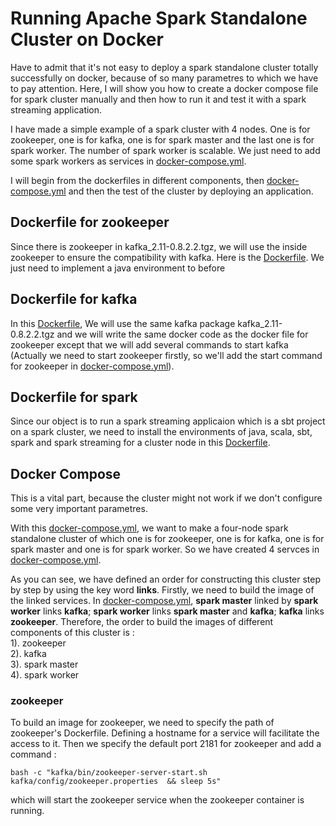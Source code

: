 # Running Apache Spark Standalone Cluster on Docker

Have to admit that it's not easy to deploy a spark standalone cluster totally successfully on docker, because of so many parametres to which we have to pay attention. Here, I will show you how to create a docker compose file for spark cluster manually and then how to run it and test it with a spark streaming application.

I have made a simple example of a spark cluster with 4 nodes. One is for zookeeper, one is for kafka, one is for spark master and the last one is for spark worker. The number of spark worker is scalable. We just need to add some spark workers as services in [docker-compose.yml](https://github.com/LI-Ke/standalone-spark-cluster-on-docker/blob/master/docker-compose.yml).

I will begin from the dockerfiles in different components, then [docker-compose.yml](https://github.com/LI-Ke/standalone-spark-cluster-on-docker/blob/master/docker-compose.yml) and then the test of the cluster by deploying an application.

## Dockerfile for zookeeper

Since there is zookeeper in kafka_2.11-0.8.2.2.tgz, we will use the inside zookeeper to ensure the compatibility with kafka. Here is the [Dockerfile](https://github.com/LI-Ke/standalone-spark-cluster-on-docker/blob/master/zookeeper/Dockerfile). We just need to implement a java environment to before 

## Dockerfile for kafka

In this [Dockerfile](https://github.com/LI-Ke/standalone-spark-cluster-on-docker/blob/master/kafka/Dockerfile), We will use the same kafka package kafka_2.11-0.8.2.2.tgz and we will write the same docker code as the docker file for zookeeper except that we will add several commands to start kafka (Actually we need to start zookeeper firstly, so we'll add the start command for zookeeper in [docker-compose.yml](https://github.com/LI-Ke/standalone-spark-cluster-on-docker/blob/master/docker-compose.yml)).

## Dockerfile for spark

Since our object is to run a spark streaming applicaion which is a sbt project on a spark cluster, we need to install the environments of java, scala, sbt, spark and spark streaming for a cluster node in this [Dockerfile](https://github.com/LI-Ke/standalone-spark-cluster-on-docker/blob/master/spark/Dockerfile).

## Docker Compose

This is a vital part, because the cluster might not work if we don't configure some very important parametres.

With this [docker-compose.yml](https://github.com/LI-Ke/standalone-spark-cluster-on-docker/blob/master/docker-compose.yml), we want to make a four-node spark standalone cluster of which one is for zookeeper, one is for kafka, one is for spark master and one is for spark worker. So we have created 4 servces in [docker-compose.yml](https://github.com/LI-Ke/standalone-spark-cluster-on-docker/blob/master/docker-compose.yml).

As you can see, we have defined an order for constructing this cluster step by step by using the key word <b>links</b>. Firstly, we need to build the image of the linked services. In [docker-compose.yml](https://github.com/LI-Ke/standalone-spark-cluster-on-docker/blob/master/docker-compose.yml), <b>spark master</b> linked by <b>spark worker</b> links <b>kafka</b>; <b>spark worker</b> links <b>spark master</b> and <b>kafka</b>; <b>kafka</b> links <b>zookeeper</b>. Therefore, the order to build the images of different components of this cluster is : <br/>1). zookeeper  <br/>2). kafka  <br/>3). spark master  <br/>4). spark worker

### zookeeper

To build an image for zookeeper, we need to specify the path of zookeeper's Dockerfile. Defining a hostname for a service will facilitate the access to it. Then we specify the default port 2181 for zookeeper and add a command :

```bash -c "kafka/bin/zookeeper-server-start.sh kafka/config/zookeeper.properties  && sleep 5s"```

which will start the zookeeper service when the zookeeper container is running.

